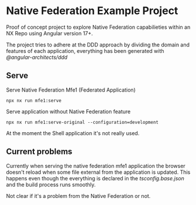 # Native Federation Example Project

Proof of concept project to explore Native Federation capabilieties within an NX Repo using Angular version 17+.

The project tries to adhere at the DDD approach by dividing the domain and features of each application, everything has been generated with _@angular-architects/ddd_

## Serve

Serve Native Federation Mfe1 (Federated Application)

```
npx nx run mfe1:serve
```

Serve application without Native Federation feature

```
npx nx run mfe1:serve-original --configuration=development
```

At the moment the Shell application it's not really used.

## Current problems

Currently when serving the native federation mfe1 application the browser doesn't reload when some file external from the application is updated. This happens even though the everything is declared in the _tsconfig.base.json_ and the build process runs smoothly.

Not clear if it's a problem from the Native Federation or not.
